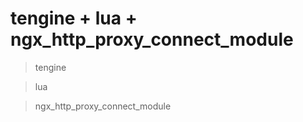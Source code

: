 # tengine + lua + ngx_http_proxy_connect_module

> tengine 

> lua 

> ngx_http_proxy_connect_module

